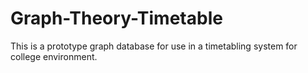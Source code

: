 # Graph-Theory-Timetable
This is a prototype graph database for use in a timetabling system for college environment.
